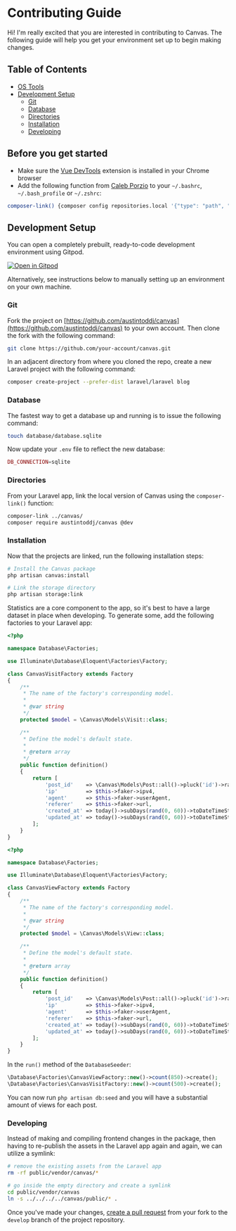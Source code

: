 # Contributing Guide

Hi! I'm really excited that you are interested in contributing to Canvas. The following guide will help you get
 your environment set up to begin making changes.

## Table of Contents

- [OS Tools](#before-you-get-started)
- [Development Setup](#development-setup)
	- [Git](#git)
	- [Database](#database)
	- [Directories](#directories)
	- [Installation](#installation)
	- [Developing](#developing)

## Before you get started

- Make sure the [Vue DevTools](https://chrome.google.com/webstore/detail/vuejs-devtools/nhdogjmejiglipccpnnnanhbledajbpd?hl=en) extension is installed in your Chrome browser
- Add the following function from [Caleb Porzio](https://calebporzio.com/bash-alias-composer-link-use-local-folders-as-composer-dependancies/) to your `~/.bashrc`, `~/.bash_profile` or `~/.zshrc`:

```bash
composer-link() {composer config repositories.local '{"type": "path", "url": "'$1'"}' --file composer.json}
```

## Development Setup

You can open a completely prebuilt, ready-to-code development environment using Gitpod.

[![Open in Gitpod](https://gitpod.io/button/open-in-gitpod.svg)](https://gitpod.io/#https://github.com/austintoddj/canvas/tree/develop)

Alternatively, see instructions below to manually setting up an environment on your own machine.

### Git

Fork the project on [https://github.com/austintoddj/canvas](https://github.com/austintoddj/canvas) to your own account. Then clone the fork with the following command:

```bash
git clone https://github.com/your-account/canvas.git
```

In an adjacent directory from where you cloned the repo, create a new Laravel project with the following command:

```bash
composer create-project --prefer-dist laravel/laravel blog
```

### Database

The fastest way to get a database up and running is to issue the following command:

```bash
touch database/database.sqlite
```

Now update your `.env` file to reflect the new database:

```php
DB_CONNECTION=sqlite
```

### Directories

From your Laravel app, link the local version of Canvas using the `composer-link()` function:

```bash
composer-link ../canvas/
composer require austintoddj/canvas @dev
```

### Installation

Now that the projects are linked, run the following installation steps:

```bash
# Install the Canvas package
php artisan canvas:install

# Link the storage directory
php artisan storage:link
```

Statistics are a core component to the app, so it's best to have a large dataset in place when developing. To
 generate some, add the following factories to your Laravel app:

```php
<?php

namespace Database\Factories;

use Illuminate\Database\Eloquent\Factories\Factory;

class CanvasVisitFactory extends Factory
{
    /**
     * The name of the factory's corresponding model.
     *
     * @var string
     */
    protected $model = \Canvas\Models\Visit::class;

    /**
     * Define the model's default state.
     *
     * @return array
     */
    public function definition()
    {
        return [
            'post_id'    => \Canvas\Models\Post::all()->pluck('id')->random(),
            'ip'         => $this->faker->ipv4,
            'agent'      => $this->faker->userAgent,
            'referer'    => $this->faker->url,
            'created_at' => today()->subDays(rand(0, 60))->toDateTimeString(),
            'updated_at' => today()->subDays(rand(0, 60))->toDateTimeString(),
        ];
    }
}
```

```php
<?php

namespace Database\Factories;

use Illuminate\Database\Eloquent\Factories\Factory;

class CanvasViewFactory extends Factory
{
    /**
     * The name of the factory's corresponding model.
     *
     * @var string
     */
    protected $model = \Canvas\Models\View::class;

    /**
     * Define the model's default state.
     *
     * @return array
     */
    public function definition()
    {
        return [
            'post_id'    => \Canvas\Models\Post::all()->pluck('id')->random(),
            'ip'         => $this->faker->ipv4,
            'agent'      => $this->faker->userAgent,
            'referer'    => $this->faker->url,
            'created_at' => today()->subDays(rand(0, 60))->toDateTimeString(),
            'updated_at' => today()->subDays(rand(0, 60))->toDateTimeString(),
        ];
    }
}

```

In the `run()` method of the `DatabaseSeeder`:

```php
\Database\Factories\CanvasViewFactory::new()->count(850)->create();
\Database\Factories\CanvasVisitFactory::new()->count(500)->create();
```

You can now run `php artisan db:seed` and you will have a substantial amount of views for each post.

### Developing

Instead of making and compiling frontend changes in the package, then having to re-publish the assets in the
 Laravel app again and again, we can utilize a symlink: 

```bash
# remove the existing assets from the Laravel app
rm -rf public/vendor/canvas/*

# go inside the empty directory and create a symlink
cd public/vendor/canvas
ln -s ../../../../canvas/public/* .
```

Once you've made your changes, [create a pull request](https://github.com/austintoddj/canvas/compare) from your fork to the `develop` branch of the project repository.
